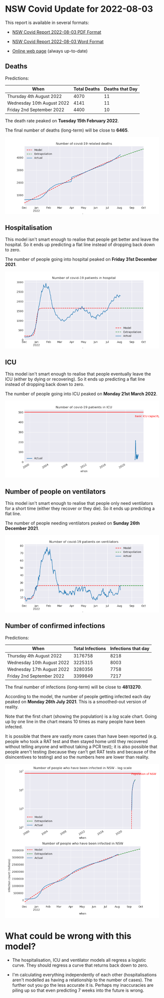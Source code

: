 # NSW Covid Update for 2022-08-03

This report is available in several formats:

- [NSW Covid Report 2022-08-03 PDF Format](https://github.com/solresol/yet-another-pandemic-prediction/raw/main/output/2022-08-03/nsw-covid-report-2022-08-03.pdf)

- [NSW Covid Report 2022-08-03 Word Format](https://github.com/solresol/yet-another-pandemic-prediction/raw/main/output/2022-08-03/nsw-covid-report-2022-08-03.docx)

- [Online web page](https://github.com/solresol/yet-another-pandemic-prediction/tree/main/output/README.md) (always up-to-date)

## Deaths

Predictions:

| When | Total Deaths | Deaths that Day |
| ---- | ------------ | --------------- |
| Thursday 4th August 2022 | 4070 | 11 |
| Wednesday 10th August 2022 | 4141 | 11 |
| Friday 2nd September 2022 | 4400 | 10 |

The death rate peaked on **Tuesday 15th February 2022**.

The final number of deaths (long-term) will
be close to **6465**.

![](2022-08-03/deaths.png)



## Hospitalisation

This model isn't smart enough to realise that people get better and leave the hospital.
So it ends up predicting a flat line instead of dropping back down to zero.

The number of people going into hospital peaked on **Friday 31st December 2021**.

![](2022-08-03/hospitalisation.png)

## ICU

This model isn't smart enough to realise that people eventually leave the ICU
(either by dying or recovering).
So it ends up predicting a flat line instead of dropping back down to zero.

The number of people going into ICU peaked on **Monday 21st March 2022**.

![](2022-08-03/icu.png)

## Number of people on ventilators

This model isn't smart enough to realise that people only need ventilators for
a short time (either they recover or they die). So it ends up predicting a flat line.

The number of people needing ventilators peaked on **Sunday 26th December 2021**.

![](2022-08-03/ventilators.png)

## Number of confirmed infections

Predictions:

| When | Total Infections | Infections that day |
| ---- | ------------ | --------------- |
| Thursday 4th August 2022 | 3176758 | 8218 |
| Wednesday 10th August 2022 | 3225315 | 8003 |
| Wednesday 17th August 2022 | 3280356 | 7758 |
| Friday 2nd September 2022 | 3399849 | 7217 |

The final number of infections (long-term) will
be close to **4813270**.


According to the model, the number of people getting infected each day peaked on **Monday 26th July 2021**. This is a smoothed-out version of reality.

Note that the first chart (showing the population) is a *log* scale chart. Going up by one line in the chart means 10 times as many people have been infected. 

It is possible that there are vastly more cases than have been
reported (e.g. people who took a RAT test and then stayed home until
they recovered without telling anyone and without taking a PCR test);
it is also possible that people aren't testing (because they can't get
RAT tests and because of the disincentives to testing) and so the
numbers here are lower than reality.


![](2022-08-03/infection.png)



# What could be wrong with this model?

- The hospitalisation, ICU and ventilator models all regress a logistic curve. They
should regress a curve that returns back down to zero.

- I'm calculating everything independently of each other (hospitalisations aren't modelled as having a relationship to the number of cases). The further out you go the less accurate it is. Perhaps my inaccuracies are piling up so that even predicting 7 weeks into the future is wrong.

